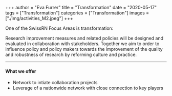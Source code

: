 +++
author = "Eva Furrer"
title = "Transformation"
date = "2020-05-17"
tags = ["Transformation"]
categories = ["Transformation"]
images  = ["./img/activities_M2.jpeg"]
+++

One of the SwissRN Focus Areas is transformation:

Research improvement measures and related policies will be designed and evaluated in collaboration with stakeholders. Together we aim to order to influence policy and policy makers towards the improvement of the quality and robustness of research by reforming culture and practice.

---

#### What we offer

* Network to intiate collaboration projects
* Leverage of a nationwide network with close connection to key players
